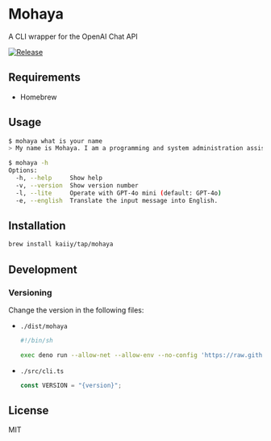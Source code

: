 # Mohaya

A CLI wrapper for the OpenAI Chat API

[![Release](https://github.com/kaiiy/mohaya/actions/workflows/release.yml/badge.svg)](https://github.com/kaiiy/mohaya/actions/workflows/release.yml)

## Requirements

- Homebrew

## Usage

```sh
$ mohaya what is your name
> My name is Mohaya. I am a programming and system administration assistant. How can I assist you today? 
```
```sh
$ mohaya -h
Options:
  -h, --help     Show help
  -v, --version  Show version number
  -l, --lite     Operate with GPT-4o mini (default: GPT-4o)
  -e, --english  Translate the input message into English.
```

## Installation

```sh
brew install kaiiy/tap/mohaya
```

## Development

### Versioning

Change the version in the following files:

- `./dist/mohaya`
  ```sh
  #!/bin/sh

  exec deno run --allow-net --allow-env --no-config 'https://raw.githubusercontent.com/kaiiy/mohaya/refs/tags/{version}/src/cli.ts' "$@"
  ```

- `./src/cli.ts`
  ```ts
  const VERSION = "{version}";
  ```

## License

MIT
